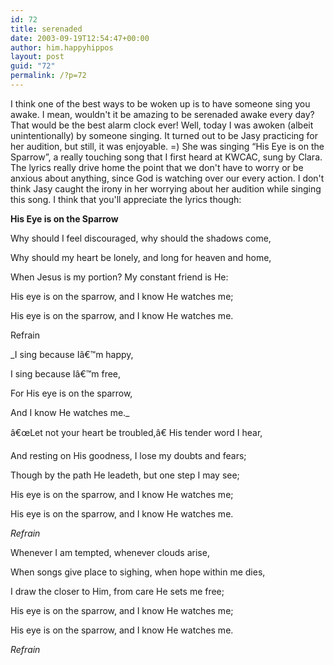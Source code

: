 ```yaml
---
id: 72
title: serenaded
date: 2003-09-19T12:54:47+00:00
author: him.happyhippos
layout: post
guid: "72"
permalink: /?p=72
---
```

I think one of the best ways to be woken up is to have someone sing you awake. I mean, wouldn't it be amazing to be serenaded awake every day? That would be the best alarm clock ever! Well, today I was awoken (albeit unintentionally) by someone singing. It turned out to be Jasy practicing for her audition, but still, it was enjoyable. =) She was singing &#8220;His Eye is on the Sparrow&#8221;, a really touching song that I first heard at KWCAC, sung by Clara. The lyrics really drive home the point that we don't have to worry or be anxious about anything, since God is watching over our every action. I don't think Jasy caught the irony in her worrying about her audition while singing this song. I think that you'll appreciate the lyrics though:
  


**His Eye is on the Sparrow**

Why should I feel discouraged, why should the shadows come,
  
  
Why should my heart be lonely, and long for heaven and home,
  
  
When Jesus is my portion? My constant friend is He:
  
  
His eye is on the sparrow, and I know He watches me;
  
  
His eye is on the sparrow, and I know He watches me.

Refrain
  
  
_I sing because Iâ€™m happy,
  
  
I sing because Iâ€™m free,
  
  
For His eye is on the sparrow,
  
  
And I know He watches me._

â€œLet not your heart be troubled,â€ His tender word I hear,
  
  
And resting on His goodness, I lose my doubts and fears;
  
  
Though by the path He leadeth, but one step I may see;
  
  
His eye is on the sparrow, and I know He watches me;
  
  
His eye is on the sparrow, and I know He watches me.

_Refrain_

Whenever I am tempted, whenever clouds arise,
  
  
When songs give place to sighing, when hope within me dies,
  
  
I draw the closer to Him, from care He sets me free;
  
  
His eye is on the sparrow, and I know He watches me;
  
  
His eye is on the sparrow, and I know He watches me.

_Refrain_